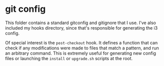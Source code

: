 # git config

This folder contains a standard gitconfig and gitignore that I use. I've also
included my hooks directory, since that's responsible for generating the i3 config.

Of special interest is the `post-checkout` hook. It defines a function that can
check if any modifications were made to files that match a pattern, and run an
arbitrary command. This is extremely useful for generating new config files or
launching the `install` or `upgrade.sh` scripts at the root.
